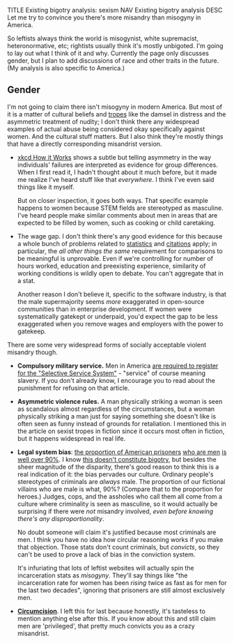 TITLE Existing bigotry analysis: sexism
NAV Existing bigotry analysis
DESC Let me try to convince you there's more misandry than misogyny in America.

So leftists always think the world is misogynist, white supremacist, heteronormative, etc; rightists usually think it's mostly unbigoted. I'm going to lay out what I think of it and why. Currently the page only discusses gender, but I plan to add discussions of race and other traits in the future. (My analysis is also specific to America.)

## Gender

I'm not going to claim there isn't misogyny in modern America. But most of it is a matter of cultural beliefs and [tropes](/fiction/sexist_tropes) like the damsel in distress and the asymmetric treatment of nudity; I don't think there any widespread examples of actual abuse being considered okay specifically against women. And the cultural stuff matters. But I also think they're mostly things that have a directly corresponding misandrist version.

* [xkcd How it Works](https://xkcd.com/385/) shows a subtle but telling asymmetry in the way individuals' failures are interpreted as evidence for group differences. When I first read it, I hadn't thought about it much before, but it made me realize I've heard stuff like that *everywhere*. I think I've even said things like it myself.

	But on closer inspection, it goes both ways. That specific example happens to women because STEM fields are stereotyped as masculine. I've heard people make similar comments about men in areas that are expected to be filled by women, such as cooking or child caretaking.

* The wage gap. I don't think there's any good evidence for this because a whole bunch of problems related to [statistics](statistics) and [citations](citations) apply; in particular, the *all other things the same* requirement for comparisons to be meaningful is unprovable. Even if we're controlling for number of hours worked, education and preexisting experience, similarity of working conditions is wildly open to debate. You can't aggregate that in a stat.

	Another reason I don't believe it, specific to the software industry, is that the male supermajority seems *more* exaggerated in open-source communities than in enterprise development. If women were systematically gatekept or underpaid, you'd expect the gap to be less exaggerated when you remove wages and employers with the power to gatekeep.

There are some very widespread forms of socially acceptable violent misandry though.

* **Compulsory military service.** Men in America <a rel="nofollow" href="https://en.wikipedia.org/wiki/Selective_Service_System">are required to register for the "Selective Service System"</a> - "service" of course meaning slavery. If you don't already know, I encourage you to read about the punishment for refusing on that article.

* **Asymmetric violence rules.** A man physically striking a woman is seen as scandalous almost regardless of the circumstances, but a woman physically striking a man just for saying something she doesn't like is often seen as funny instead of grounds for retaliation. I mentioned this in the article on sexist tropes in fiction since it occurs most often in fiction, but it happens widespread in real life.

* **Legal system bias**: [the proportion of American prisoners](https://sentencingproject.org/wp-content/uploads/2016/01/Trends-in-US-Corrections.pdf) [who are men](https://www.bjs.gov/content/pub/pdf/p17.pdf) [is well over 90%](https://www.bop.gov/about/statistics/statistics_inmate_gender.jsp). I know [this doesn't constitute bigotry](/protagonism/bigotry), but besides the sheer magnitude of the disparity, there's good reason to think this is a real indication of it: the bias pervades our culture. Ordinary people's stereotypes of criminals are *always* male. The proportion of our fictional villains who are male is what, 90%? (Compare that to the proportion for heroes.) Judges, cops, and the assholes who call them all come from a culture where criminality is seen as masculine, so it would actually be surprising if there were *not* misandry involved, *even before knowing there's any disproportionality*.

	No doubt someone will claim it's justified because most criminals are men. I think you have no idea how circular reasoning works if you make that objection. Those stats don't count criminals, but *convicts*, so they can't be used to prove a lack of bias in the conviction system.

	It's infuriating that lots of leftist websites will actually spin the incarceration stats as *misogyny*. They'll say things like "the incarceration rate for women has been *rising* twice as fast as for men for the last two decades", ignoring that prisoners are still almost exclusively men.

* [**Circumcision**](/protagonism/circumcision). I left this for last because honestly, it's tasteless to mention anything else after this. If you know about this and still claim men are 'privileged', that pretty much convicts you as a crazy misandrist.
